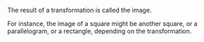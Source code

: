 The result of a transformation is called the image.

For instance, the image of a square might be another square, or a
parallelogram, or a rectangle, depending on the transformation.
